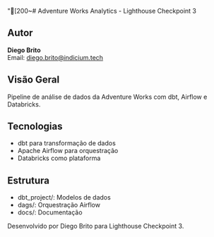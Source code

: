 "[200~# Adventure Works Analytics - Lighthouse Checkpoint 3

## Autor
**Diego Brito**  
Email: diego.brito@indicium.tech

## Visão Geral
Pipeline de análise de dados da Adventure Works com dbt, Airflow e Databricks.

## Tecnologias
- dbt para transformação de dados
- Apache Airflow para orquestração  
- Databricks como plataforma

## Estrutura
- dbt_project/: Modelos de dados
- dags/: Orquestração Airflow
- docs/: Documentação

Desenvolvido por Diego Brito para Lighthouse Checkpoint 3.
